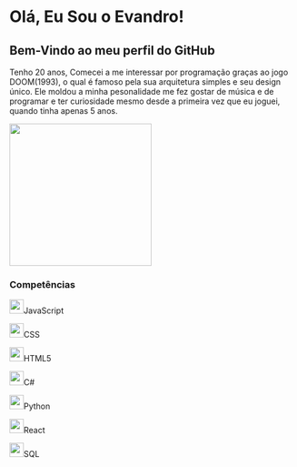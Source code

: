 <head>
<link rel="stylesheet" type='text/css' href="https://cdn.jsdelivr.net/gh/devicons/devicon@latest/devicon.min.css" />
<h1>Olá, Eu Sou o Evandro!</h1>
<h2>Bem-Vindo ao meu perfil do GitHub</h2>
<div>
  <p>Tenho 20 anos, Comecei a me interessar por programação graças ao jogo DOOM(1993), o qual é famoso pela sua arquitetura simples e seu design único. Ele moldou a minha pesonalidade me fez gostar de música e de programar e ter curiosidade mesmo desde a primeira vez que eu joguei, quando tinha apenas 5 anos.</p>
  <img height="250px" width="250px" src= "https://sm.ign.com/t/ign_br/cover/d/doom-1993/doom-1993_pwn2.1200.jpg">
</div>
<div>
  <h3>Competências</h3>
<p><img height="25px" width="25px" src="https://cdn.jsdelivr.net/gh/devicons/devicon@latest/icons/javascript/javascript-original.svg" />JavaScript</p>
<p><img height="25px" width="25px" src="https://cdn.jsdelivr.net/gh/devicons/devicon@latest/icons/css3/css3-plain-wordmark.svg" />CSS</p>
<p><img height="25px" width="25px" src="https://cdn.jsdelivr.net/gh/devicons/devicon@latest/icons/html5/html5-plain-wordmark.svg" />HTML5</p>
<p><img height="25px" width="25px" src="https://cdn.jsdelivr.net/gh/devicons/devicon@latest/icons/cplusplus/cplusplus-original.svg" />C#</p>
<p><img height="25px" width="25px" src="https://cdn.jsdelivr.net/gh/devicons/devicon@latest/icons/python/python-original.svg" />Python</p>
<p><img height="25px" width="25px" src="https://cdn.jsdelivr.net/gh/devicons/devicon@latest/icons/react/react-original.svg" />React</p>
<p><img height="25px" width="25px"  src="https://cdn.jsdelivr.net/gh/devicons/devicon@latest/icons/azuresqldatabase/azuresqldatabase-original.svg"/>SQL</p>
</div>
</head>
